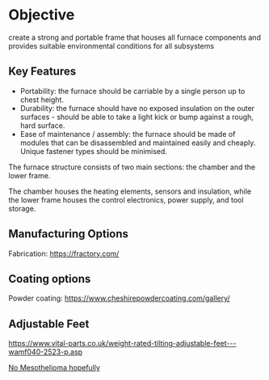 # Objective
create a strong and portable frame that houses all furnace components and provides suitable environmental conditions for all subsystems

## Key Features
- Portability: the furnace should be carriable by a single person up to chest height.
- Durability: the furnace should have no exposed insulation on the outer surfaces - should be able to take a light kick or bump against a rough, hard surface.
- Ease of maintenance / assembly: the furnace should be made of modules that can be disassembled and maintained easily and cheaply. Unique fastener types should be minimised. 


The furnace structure consists of two main sections: the chamber and the lower frame.

The chamber houses the heating elements, sensors and insulation, while the lower frame houses the control electronics, power supply, and tool storage.


## Manufacturing Options
Fabrication: https://fractory.com/
## Coating options
Powder coating: https://www.cheshirepowdercoating.com/gallery/

## Adjustable Feet
https://www.vital-parts.co.uk/weight-rated-tilting-adjustable-feet---wamf040-2523-p.asp

[No Mesothelioma hopefully](https://shop.vitcas.com/bio-soluble-fibre-blanket-1200-c-25mm.html)


